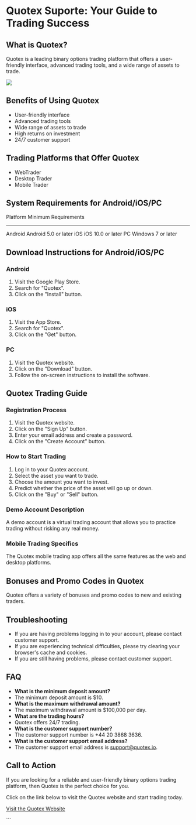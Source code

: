 # Quotex Suporte: Your Guide to Trading Success

## What is Quotex?

Quotex is a leading binary options trading platform that offers a
user-friendly interface, advanced trading tools, and a wide range of
assets to trade.

[![](https://static.quotex.io/files/4_en/300_250.jpg)](https://traff.sbs/brokerqxlid)

## Benefits of Using Quotex

-   User-friendly interface
-   Advanced trading tools
-   Wide range of assets to trade
-   High returns on investment
-   24/7 customer support

## Trading Platforms that Offer Quotex

-   WebTrader
-   Desktop Trader
-   Mobile Trader

## System Requirements for Android/iOS/PC

  Platform   Minimum Requirements
  ---------- ----------------------
  Android    Android 5.0 or later
  iOS        iOS 10.0 or later
  PC         Windows 7 or later

## Download Instructions for Android/iOS/PC

### Android

1.  Visit the Google Play Store.
2.  Search for "Quotex".
3.  Click on the "Install" button.

### iOS

1.  Visit the App Store.
2.  Search for "Quotex".
3.  Click on the "Get" button.

### PC

1.  Visit the Quotex website.
2.  Click on the "Download" button.
3.  Follow the on-screen instructions to install the software.

## Quotex Trading Guide

### Registration Process

1.  Visit the Quotex website.
2.  Click on the "Sign Up" button.
3.  Enter your email address and create a password.
4.  Click on the "Create Account" button.

### How to Start Trading

1.  Log in to your Quotex account.
2.  Select the asset you want to trade.
3.  Choose the amount you want to invest.
4.  Predict whether the price of the asset will go up or down.
5.  Click on the "Buy" or "Sell" button.

### Demo Account Description

A demo account is a virtual trading account that allows you to practice
trading without risking any real money.

### Mobile Trading Specifics

The Quotex mobile trading app offers all the same features as the web
and desktop platforms.

## Bonuses and Promo Codes in Quotex

Quotex offers a variety of bonuses and promo codes to new and existing
traders.

## Troubleshooting

-   If you are having problems logging in to your account, please
    contact customer support.
-   If you are experiencing technical difficulties, please try clearing
    your browser\'s cache and cookies.
-   If you are still having problems, please contact customer support.

## FAQ

-   **What is the minimum deposit amount?**
-   The minimum deposit amount is \$10.
-   **What is the maximum withdrawal amount?**
-   The maximum withdrawal amount is \$100,000 per day.
-   **What are the trading hours?**
-   Quotex offers 24/7 trading.
-   **What is the customer support number?**
-   The customer support number is +44 20 3868 3636.
-   **What is the customer support email address?**
-   The customer support email address is support@quotex.io.

## Call to Action

If you are looking for a reliable and user-friendly binary options
trading platform, then Quotex is the perfect choice for you.

Click on the link below to visit the Quotex website and start trading
today.

[Visit the Quotex Website](\%22https://traff.sbs/brokerqxlid\%22)

\`\`\`

